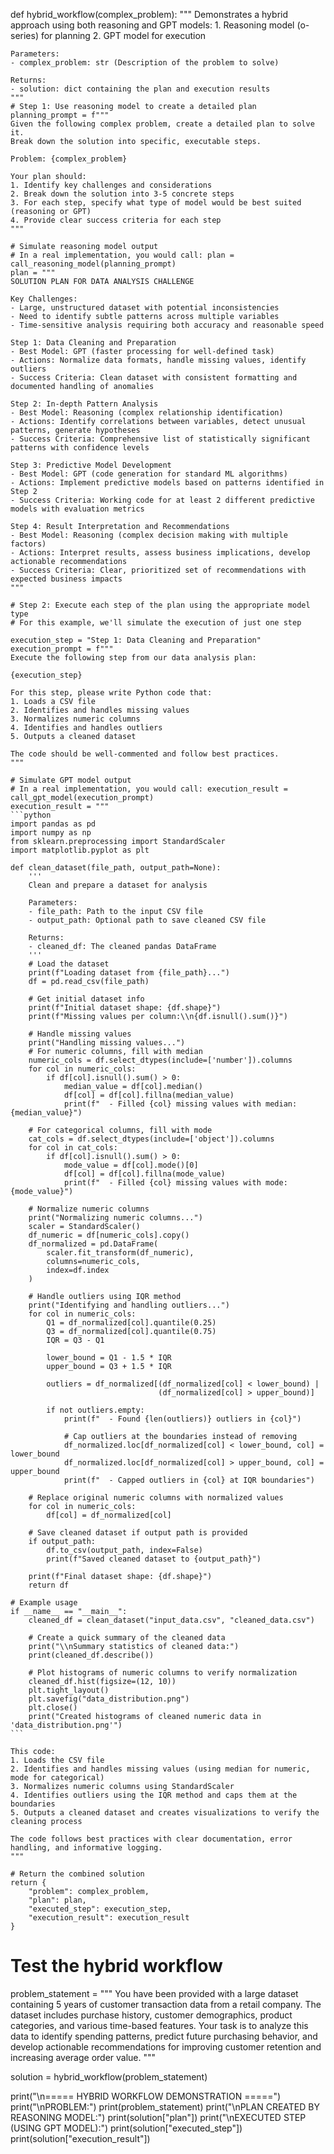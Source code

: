 def hybrid_workflow(complex_problem):
    """
    Demonstrates a hybrid approach using both reasoning and GPT models:
    1. Reasoning model (o-series) for planning
    2. GPT model for execution
    
    Parameters:
    - complex_problem: str (Description of the problem to solve)
    
    Returns:
    - solution: dict containing the plan and execution results
    """
    # Step 1: Use reasoning model to create a detailed plan
    planning_prompt = f"""
    Given the following complex problem, create a detailed plan to solve it.
    Break down the solution into specific, executable steps.
    
    Problem: {complex_problem}
    
    Your plan should:
    1. Identify key challenges and considerations
    2. Break down the solution into 3-5 concrete steps
    3. For each step, specify what type of model would be best suited (reasoning or GPT)
    4. Provide clear success criteria for each step
    """
    
    # Simulate reasoning model output
    # In a real implementation, you would call: plan = call_reasoning_model(planning_prompt)
    plan = """
    SOLUTION PLAN FOR DATA ANALYSIS CHALLENGE
    
    Key Challenges:
    - Large, unstructured dataset with potential inconsistencies
    - Need to identify subtle patterns across multiple variables
    - Time-sensitive analysis requiring both accuracy and reasonable speed
    
    Step 1: Data Cleaning and Preparation
    - Best Model: GPT (faster processing for well-defined task)
    - Actions: Normalize data formats, handle missing values, identify outliers
    - Success Criteria: Clean dataset with consistent formatting and documented handling of anomalies
    
    Step 2: In-depth Pattern Analysis
    - Best Model: Reasoning (complex relationship identification)
    - Actions: Identify correlations between variables, detect unusual patterns, generate hypotheses
    - Success Criteria: Comprehensive list of statistically significant patterns with confidence levels
    
    Step 3: Predictive Model Development
    - Best Model: GPT (code generation for standard ML algorithms)
    - Actions: Implement predictive models based on patterns identified in Step 2
    - Success Criteria: Working code for at least 2 different predictive models with evaluation metrics
    
    Step 4: Result Interpretation and Recommendations
    - Best Model: Reasoning (complex decision making with multiple factors)
    - Actions: Interpret results, assess business implications, develop actionable recommendations
    - Success Criteria: Clear, prioritized set of recommendations with expected business impacts
    """
    
    # Step 2: Execute each step of the plan using the appropriate model type
    # For this example, we'll simulate the execution of just one step
    
    execution_step = "Step 1: Data Cleaning and Preparation"
    execution_prompt = f"""
    Execute the following step from our data analysis plan:
    
    {execution_step}
    
    For this step, please write Python code that:
    1. Loads a CSV file
    2. Identifies and handles missing values
    3. Normalizes numeric columns
    4. Identifies and handles outliers
    5. Outputs a cleaned dataset
    
    The code should be well-commented and follow best practices.
    """
    
    # Simulate GPT model output
    # In a real implementation, you would call: execution_result = call_gpt_model(execution_prompt)
    execution_result = """
    ```python
    import pandas as pd
    import numpy as np
    from sklearn.preprocessing import StandardScaler
    import matplotlib.pyplot as plt
    
    def clean_dataset(file_path, output_path=None):
        '''
        Clean and prepare a dataset for analysis
        
        Parameters:
        - file_path: Path to the input CSV file
        - output_path: Optional path to save cleaned CSV file
        
        Returns:
        - cleaned_df: The cleaned pandas DataFrame
        '''
        # Load the dataset
        print(f"Loading dataset from {file_path}...")
        df = pd.read_csv(file_path)
        
        # Get initial dataset info
        print(f"Initial dataset shape: {df.shape}")
        print(f"Missing values per column:\\n{df.isnull().sum()}")
        
        # Handle missing values
        print("Handling missing values...")
        # For numeric columns, fill with median
        numeric_cols = df.select_dtypes(include=['number']).columns
        for col in numeric_cols:
            if df[col].isnull().sum() > 0:
                median_value = df[col].median()
                df[col] = df[col].fillna(median_value)
                print(f"  - Filled {col} missing values with median: {median_value}")
        
        # For categorical columns, fill with mode
        cat_cols = df.select_dtypes(include=['object']).columns
        for col in cat_cols:
            if df[col].isnull().sum() > 0:
                mode_value = df[col].mode()[0]
                df[col] = df[col].fillna(mode_value)
                print(f"  - Filled {col} missing values with mode: {mode_value}")
        
        # Normalize numeric columns
        print("Normalizing numeric columns...")
        scaler = StandardScaler()
        df_numeric = df[numeric_cols].copy()
        df_normalized = pd.DataFrame(
            scaler.fit_transform(df_numeric),
            columns=numeric_cols,
            index=df.index
        )
        
        # Handle outliers using IQR method
        print("Identifying and handling outliers...")
        for col in numeric_cols:
            Q1 = df_normalized[col].quantile(0.25)
            Q3 = df_normalized[col].quantile(0.75)
            IQR = Q3 - Q1
            
            lower_bound = Q1 - 1.5 * IQR
            upper_bound = Q3 + 1.5 * IQR
            
            outliers = df_normalized[(df_normalized[col] < lower_bound) | 
                                     (df_normalized[col] > upper_bound)]
            
            if not outliers.empty:
                print(f"  - Found {len(outliers)} outliers in {col}")
                
                # Cap outliers at the boundaries instead of removing
                df_normalized.loc[df_normalized[col] < lower_bound, col] = lower_bound
                df_normalized.loc[df_normalized[col] > upper_bound, col] = upper_bound
                print(f"  - Capped outliers in {col} at IQR boundaries")
        
        # Replace original numeric columns with normalized values
        for col in numeric_cols:
            df[col] = df_normalized[col]
        
        # Save cleaned dataset if output path is provided
        if output_path:
            df.to_csv(output_path, index=False)
            print(f"Saved cleaned dataset to {output_path}")
        
        print(f"Final dataset shape: {df.shape}")
        return df
    
    # Example usage
    if __name__ == "__main__":
        cleaned_df = clean_dataset("input_data.csv", "cleaned_data.csv")
        
        # Create a quick summary of the cleaned data
        print("\\nSummary statistics of cleaned data:")
        print(cleaned_df.describe())
        
        # Plot histograms of numeric columns to verify normalization
        cleaned_df.hist(figsize=(12, 10))
        plt.tight_layout()
        plt.savefig("data_distribution.png")
        plt.close()
        print("Created histograms of cleaned numeric data in 'data_distribution.png'")
    ```
    
    This code:
    1. Loads the CSV file
    2. Identifies and handles missing values (using median for numeric, mode for categorical)
    3. Normalizes numeric columns using StandardScaler
    4. Identifies outliers using the IQR method and caps them at the boundaries
    5. Outputs a cleaned dataset and creates visualizations to verify the cleaning process
    
    The code follows best practices with clear documentation, error handling, and informative logging.
    """
    
    # Return the combined solution
    return {
        "problem": complex_problem,
        "plan": plan,
        "executed_step": execution_step,
        "execution_result": execution_result
    }

# Test the hybrid workflow
problem_statement = """
You have been provided with a large dataset containing 5 years of customer transaction data 
from a retail company. The dataset includes purchase history, customer demographics, 
product categories, and various time-based features. Your task is to analyze this data to 
identify spending patterns, predict future purchasing behavior, and develop actionable 
recommendations for improving customer retention and increasing average order value.
"""

solution = hybrid_workflow(problem_statement)

print("\n===== HYBRID WORKFLOW DEMONSTRATION =====")
print("\nPROBLEM:")
print(problem_statement)
print("\nPLAN CREATED BY REASONING MODEL:")
print(solution["plan"])
print("\nEXECUTED STEP (USING GPT MODEL):")
print(solution["executed_step"])
print(solution["execution_result"])
